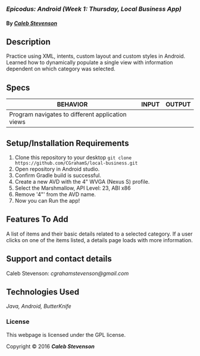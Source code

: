 ### _Epicodus: Android (Week 1: Thursday, Local Business App)_

#### By _[**Caleb Stevenson**](https://github.com/CGrahamS)_

## Description

Practice using XML, intents, custom layout and custom styles in Android.
Learned how to dynamically populate a single view with information dependent on which category was selected.

## Specs

| BEHAVIOR                                         | INPUT    | OUTPUT   |
|--------------------------------------------------|----------|----------|
| Program navigates to different application views |          |          |

## Setup/Installation Requirements

1. Clone this repository to your desktop `git clone https://github.com/CGrahamS/local-business.git`
2. Open repository in Android studio.
3. Confirm Gradle build is successful.
4. Create a new AVD with the 4" WVGA (Nexus S) profile.
5. Select the Marshmallow, API Level: 23, ABI x86
6. Remove '4"' from the AVD name.
7. Now you can Run the app!

## Features To Add

A list of items and their basic details related to a selected category.
If a user clicks on one of the items listed, a details page loads with more information.

## Support and contact details

Caleb Stevenson: _cgrahamstevenson@gmail.com_

## Technologies Used

_Java,
Android,
ButterKnife_

### License

This webpage is licensed under the GPL license.

Copyright &copy; 2016 **_Caleb Stevenson_**
